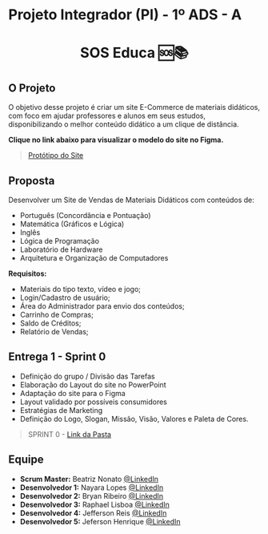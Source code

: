 # Projeto Integrador (PI) - 1º ADS - A


<h1 align="center"> SOS Educa  🆘📚 </h1>


## O Projeto
O objetivo desse projeto é criar um site E-Commerce de materiais didáticos, com foco em ajudar professores e alunos em seus estudos, disponibilizando o melhor conteúdo didático a um clique de distância.

**Clique no link abaixo para visualizar o modelo do site no Figma.**  
> [Protótipo do Site](https://www.figma.com/proto/IxIHeo1bBkB5B3z1DoVQIN/PI-Fatec?node-id=1%3A7&scaling=scale-down-width&hide-ui=1)

## Proposta
Desenvolver um Site de Vendas de Materiais Didáticos com conteúdos de:

* Português (Concordância e Pontuação)
* Matemática (Gráficos e Lógica)
* Inglês
* Lógica de Programação
* Laboratório de Hardware
* Arquitetura e Organização de Computadores

**Requisitos:**
* Materiais do tipo texto, vídeo e jogo;
* Login/Cadastro de usuário;
* Área do Administrador para envio dos conteúdos;
* Carrinho de Compras;
* Saldo de Créditos;
* Relatório de Vendas;

## Entrega 1 - Sprint 0
* Definição do grupo / Divisão das Tarefas
* Elaboração do Layout do site no PowerPoint
* Adaptação do site para o Figma
* Layout validado por possíveis consumidores
* Estratégias de Marketing
* Definição do Logo, Slogan, Missão, Visão, Valores e Paleta de Cores.

> SPRINT 0 - [Link da Pasta](https://github.com/Grupo-1-2020-PI-FATEC-ADS/SOS-EDUCA/tree/master/Sprint_0)


## Equipe
* **Scrum Master:** Beatriz Nonato [@LinkedIn](https://www.linkedin.com/in/beatriz-nonato-aa11017a/)
* **Desenvolvedor 1:** Nayara Lopes [@LinkedIn](https://www.linkedin.com/in/nayara-suelen-382420137/)
* **Desenvolvedor 2:** Bryan Ribeiro [@LinkedIn](https://www.linkedin.com/in/bryanrribeiro/)
* **Desenvolvedor 3:** Raphael Lisboa [@LinkedIn](https://www.linkedin.com/in/raphael-lisboa-7b3597187/)
* **Desenvolvedor 4:** Jefferson Reis [@LinkedIn](https://www.linkedin.com/in/jefferson-silva-94b94218)
* **Desenvolvedor 5:** Jeferson Henrique [@LinkedIn](https://www.linkedin.com/in/jeferson-silva-249884149/)
